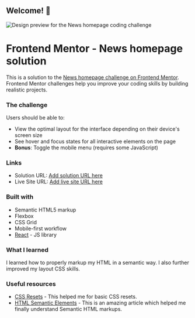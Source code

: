 ## Welcome! 👋

![Design preview for the News homepage coding challenge](./design/desktop-preview.jpg)

# Frontend Mentor - News homepage solution

This is a solution to the [News homepage challenge on Frontend Mentor](https://www.frontendmentor.io/challenges/news-homepage-H6SWTa1MFl). Frontend Mentor challenges help you improve your coding skills by building realistic projects.

### The challenge

Users should be able to:

- View the optimal layout for the interface depending on their device's screen size
- See hover and focus states for all interactive elements on the page
- **Bonus**: Toggle the mobile menu (requires some JavaScript)

### Links

- Solution URL: [Add solution URL here](https://your-solution-url.com)
- Live Site URL: [Add live site URL here](https://your-live-site-url.com)

### Built with

- Semantic HTML5 markup
- Flexbox
- CSS Grid
- Mobile-first workflow
- [React](https://reactjs.org/) - JS library

### What I learned

I learned how to properly markup my HTML in a semantic way. I also further improved my layout CSS skills.

### Useful resources

- [CSS Resets](https://www.joshwcomeau.com/css/custom-css-reset/) - This helped me for basic CSS resets.
- [HTML Semantic Elements](https://www.w3schools.com/html/html5_semantic_elements.asp) - This is an amazing article which helped me finally understand Semantic HTML markups.
